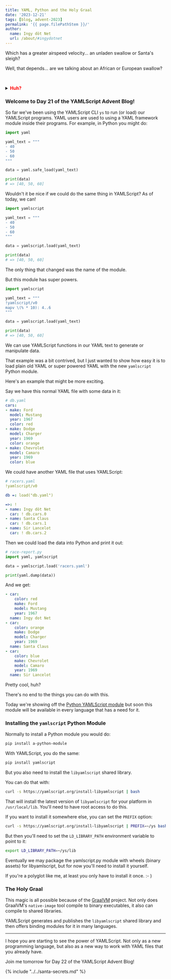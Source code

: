 ```yaml
---
title: YAML, Python and the Holy Graal
date: '2023-12-21'
tags: [blog, advent-2023]
permalink: '{{ page.filePathStem }}/'
author:
  name: Ingy döt Net
  url: /about/#ingydotnet
---
```


Which has a greater airspeed velocity... an unladen swallow or Santa's sleigh?

Well, that depends... are we talking about an African or European swallow?

&nbsp;
<details><summary><strong style="color:red">Huh?</strong></summary>
&nbsp;
<iframe width="560" height="315"
  src="https://www.youtube.com/embed/uio1J2PKzLI?si=QA1x920QfN1GlkRs"
  title="YouTube video player"
  frameborder="0"
  allow="accelerometer; autoplay; clipboard-write; encrypted-media; gyroscope; picture-in-picture; web-share"
  allowfullscreen></iframe>
</details>

### Welcome to Day 21 of the YAMLScript Advent Blog!

So far we've been using the YAMLScript CLI `ys` to run (or load) our YAMLScript
programs.
YAML users are used to using a YAML framework module inside their programs.
For example, in Python you might do:

```python
import yaml

yaml_text = """
- 40
- 50
- 60
"""

data = yaml.safe_load(yaml_text)

print(data)
# => [40, 50, 60]
```

Wouldn't it be nice if we could do the same thing in YAMLScript?
As of today, we can!

```python
import yamlscript

yaml_text = """
- 40
- 50
- 60
"""

data = yamlscript.load(yaml_text)

print(data)
# => [40, 50, 60]
```

The only thing that changed was the name of the module.

But this module has super powers.

```python
import yamlscript

yaml_text = """
!yamlscript/v0
mapv \(% * 10): 4..6
"""

data = yamlscript.load(yaml_text)

print(data)
# => [40, 50, 60]
```

We can use YAMLScript functions in our YAML text to generate or manipulate data.

That example was a bit contrived, but I just wanted to show how easy it is to
load plain old YAML or super powered YAML with the new `yamlscript` Python
module.

Here's an example that might be more exciting.

Say we have this normal YAML file with some data in it:

```yaml
# db.yaml
cars:
- make: Ford
  model: Mustang
  year: 1967
  color: red
- make: Dodge
  model: Charger
  year: 1969
  color: orange
- make: Chevrolet
  model: Camaro
  year: 1969
  color: blue
```

We could have another YAML file that uses YAMLScript:

```yaml
# racers.yaml
!yamlscript/v0

db =: load("db.yaml")

=>: !
- name: Ingy döt Net
  car: ! db.cars.0
- name: Santa Claus
  car: ! db.cars.1
- name: Sir Lancelot
  car: ! db.cars.2
```

Then we could load the data into Python and print it out:

```python
# race-report.py
import yaml, yamlscript

data = yamlscript.load('racers.yaml')

print(yaml.dump(data))
```

And we get:

```yaml
- car:
    color: red
    make: Ford
    model: Mustang
    year: 1967
  name: Ingy dot Net
- car:
    color: orange
    make: Dodge
    model: Charger
    year: 1969
  name: Santa Claus
- car:
    color: blue
    make: Chevrolet
    model: Camaro
    year: 1969
  name: Sir Lancelot
```

Pretty cool, huh?

There's no end to the things you can do with this.

Today we're showing off the [Python YAMLScript module](
https://pypi.org/project/yamlscript/) but soon this module will be available in
every language that has a need for it.


### Installing the `yamlscript` Python Module

Normally to install a Python module you would do:

```sh
pip install a-python-module
```

With YAMLScript, you do the same:

```sh
pip install yamlscript
```

But you also need to install the `libyamlscript` shared library.

You can do that with:

```sh
curl -s https://yamlscript.org/install-libyamlscript | bash
```

That will install the latest version of `libyamlscript` for your platform in
`/usr/local/lib`.
You'll need to have root access to do this.

If you want to install it somewhere else, you can set the `PREFIX` option:

```sh
curl -s https://yamlscript.org/install-libyamlscript | PREFIX=~/ys bash
```

But then you'll need to set the `LD_LIBRARY_PATH` environment variable to point
to it:

```sh
export LD_LIBRARY_PATH=~/ys/lib
```

Eventually we may package the yamlscript.py module with wheels (binary assets)
for libyamlscript, but for now you'll need to install it yourself.

If you're a polyglot like me, at least you only have to install it once. :- )


### The Holy Graal

This magic is all possible because of the [GraalVM](https://www.graalvm.org/)
project.
Not only does GraalVM's `native-image` tool compile to binary executables, it
also can compile to shared libraries.

YAMLScript generates and publishes the `libyamlscript` shared library and then
offers binding modules for it in many languages.

----

I hope you are starting to see the power of YAMLScript.
Not only as a new programming language, but also as a new way to work with YAML
files that you already have.

Join me tomorrow for Day 22 of the YAMLScript Advent Blog!

{% include "../../santa-secrets.md" %}
